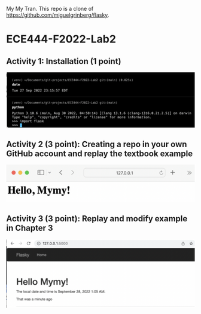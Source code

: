 My My Tran. 
This repo is a clone of  https://github.com/miguelgrinberg/flasky.

# ECE444-F2022-Lab2

## Activity 1: Installation (1 point)
![](images/Activity1.png)

## Activity 2 (3 point): Creating a repo in your own GitHub account and replay the textbook example
![](images/Activity2.png)

## Activity 3 (3 point): Replay and modify example in Chapter 3 
![](images/Activity3.png)

